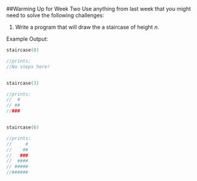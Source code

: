 ##Warming Up for Week Two
Use anything from last week that you might need to solve the following challenges:

1. Write a program that will draw the a staircase of height *n*. 

Example Output:

```Swift
staircase(0)

//prints:
//No steps here!


staircase(3)

//prints:
//  #
// ##
//###


staircase(6)

//prints:
//     #
//    ##
//   ###
//  ####
// #####
//######
```
